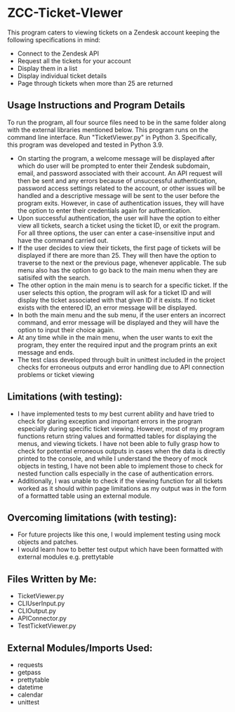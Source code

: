# ZCC-Ticket-VIewer

This program caters to viewing tickets on a Zendesk account keeping the following specifications in mind:
- Connect to the Zendesk API
- Request all the tickets for your account
- Display them in a list
- Display individual ticket details
- Page through tickets when more than 25 are returned


Usage Instructions and Program Details
--------------------------------------

To run the program, all four source files need to be in the same folder along with the external libraries mentioned below. This program runs on the command line interface. Run "TicketViewer.py" in Python 3. Specifically, this program was developed and tested in Python 3.9. 

- On starting the program, a welcome message will be displayed after which do user will be prompted to enter their Zendesk subdomain, email, and password associated with their account. An API request will then be sent and any errors because of unsuccessful authentication, password access settings related to the account, or other issues will be handled and a descriptive message will be sent to the user before the program exits. However, in case of authentication issues, they will have the option to enter their credentials again for authentication.
- Upon successful authentication, the user will have the option to either view all tickets, search a ticket using the ticket ID, or exit the program. For all three options, the user can enter a case-insensitive input and have the command carried out.
- If the user decides to view their tickets, the first page of tickets will be displayed if there are more than 25. They will then have the option to traverse to the next or the previous page, whenever applicable. The sub menu also has the option to go back to the main menu when they are satisifed with the search. 
- The other option in the main menu is to search for a specific ticket. If the user selects this option, the program will ask for a ticket ID and will display the ticket associated with that given ID if it exists. If no ticket exists with the entered ID, an error message will be displayed. 
- In both the main menu and the sub menu, if the user enters an incorrect command, and error message will be displayed and they will have the option to input their choice again. 
- At any time while in the main menu, when the user wants to exit the program, they enter the required input and the program prints an exit message and ends.
- The test class developed through built in unittest included in the project checks for erroneous outputs and error handling due to API connection problems or ticket viewing


Limitations (with testing):
--------------------

-  I have implemented tests to my best current ability and have tried to check for glaring exception and important errors in the program especially during specific ticket viewing. However, most of my program functions return string values and formatted tables for displaying the menus, and viewing tickets. I have not been able to fully grasp how to check for potential erroneous outputs in cases when the data is directly printed to the console, and while I understand the theory of mock objects in testing, I have not been able to implement those to check for nested function calls especially in the case of authentication errors. 
-  Additionally, I was unable to check if the viewing function for all tickets worked as it should within page limitations as my output was in the form of a formatted table using an external module.


Overcoming limitations (with testing):
--------------------

- For future projects like this one, I would implement testing using mock objects and patches. 
- I would learn how to better test output which have been formatted with external modules e.g. prettytable


Files Written by Me:
--------------------

- TicketViewer.py
- CLIUserInput.py
- CLIOutput.py
- APIConnector.py
- TestTicketViewer.py


External Modules/Imports Used:
--------------------------------------

- requests
- getpass
- prettytable
- datetime
- calendar
- unittest
